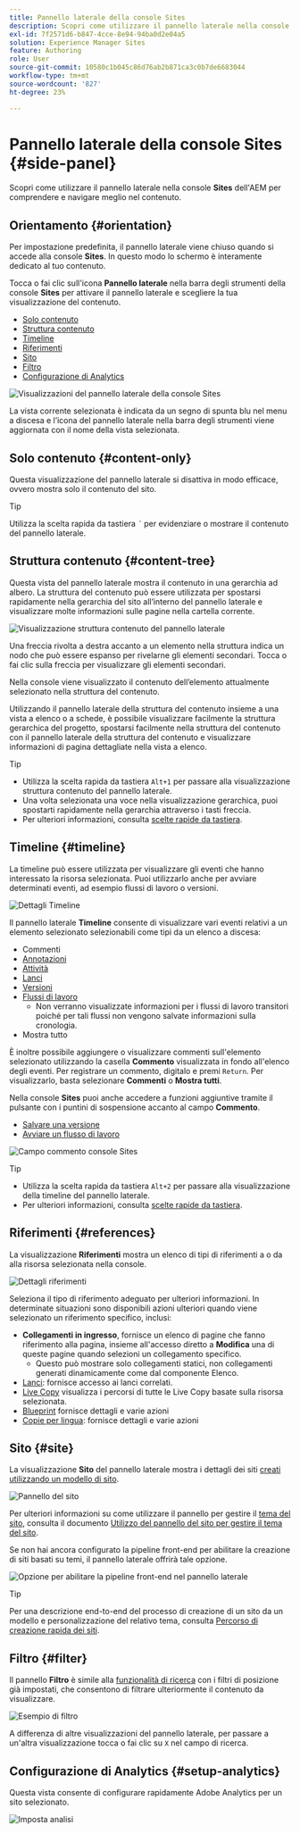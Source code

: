```yaml
---
title: Pannello laterale della console Sites
description: Scopri come utilizzare il pannello laterale nella console dei siti AEM per comprendere e navigare meglio nel contenuto.
exl-id: 7f2571d6-b847-4cce-8e94-94ba0d2e04a5
solution: Experience Manager Sites
feature: Authoring
role: User
source-git-commit: 10580c1b045c86d76ab2b871ca3c0b7de6683044
workflow-type: tm+mt
source-wordcount: '827'
ht-degree: 23%

---
```


# Pannello laterale della console Sites {#side-panel}

Scopri come utilizzare il pannello laterale nella console **Sites** dell&#39;AEM per comprendere e navigare meglio nel contenuto.

## Orientamento {#orientation}

Per impostazione predefinita, il pannello laterale viene chiuso quando si accede alla console **Sites**. In questo modo lo schermo è interamente dedicato al tuo contenuto.

Tocca o fai clic sull&#39;icona **Pannello laterale** nella barra degli strumenti della console **Sites** per attivare il pannello laterale e scegliere la tua visualizzazione del contenuto.

* [Solo contenuto](#content-only)
* [Struttura contenuto](#content-tree)
* [Timeline](#timeline)
* [Riferimenti](#references)
* [Sito](#site)
* [Filtro](#filter)
* [Configurazione di Analytics](#setup-analytics)

![Visualizzazioni del pannello laterale della console Sites](assets/sites-console-side-panel-views.png)

La vista corrente selezionata è indicata da un segno di spunta blu nel menu a discesa e l’icona del pannello laterale nella barra degli strumenti viene aggiornata con il nome della vista selezionata.

## Solo contenuto {#content-only}

Questa visualizzazione del pannello laterale si disattiva in modo efficace, ovvero mostra solo il contenuto del sito.

>[!TIP]
>
>Utilizza la scelta rapida da tastiera `´` per evidenziare o mostrare il contenuto del pannello laterale.

## Struttura contenuto {#content-tree}

Questa vista del pannello laterale mostra il contenuto in una gerarchia ad albero. La struttura del contenuto può essere utilizzata per spostarsi rapidamente nella gerarchia del sito all’interno del pannello laterale e visualizzare molte informazioni sulle pagine nella cartella corrente.

![Visualizzazione struttura contenuto del pannello laterale](assets/console-side-panel-content-tree.png)

Una freccia rivolta a destra accanto a un elemento nella struttura indica un nodo che può essere espanso per rivelarne gli elementi secondari. Tocca o fai clic sulla freccia per visualizzare gli elementi secondari.

Nella console viene visualizzato il contenuto dell’elemento attualmente selezionato nella struttura del contenuto.

Utilizzando il pannello laterale della struttura del contenuto insieme a una vista a elenco o a schede, è possibile visualizzare facilmente la struttura gerarchica del progetto, spostarsi facilmente nella struttura del contenuto con il pannello laterale della struttura del contenuto e visualizzare informazioni di pagina dettagliate nella vista a elenco.

>[!TIP]
>
>* Utilizza la scelta rapida da tastiera `Alt+1` per passare alla visualizzazione struttura contenuto del pannello laterale.
>* Una volta selezionata una voce nella visualizzazione gerarchica, puoi spostarti rapidamente nella gerarchia attraverso i tasti freccia.
>* Per ulteriori informazioni, consulta [scelte rapide da tastiera](/help/sites-cloud/authoring/sites-console/keyboard-shortcuts.md).

## Timeline {#timeline}

La timeline può essere utilizzata per visualizzare gli eventi che hanno interessato la risorsa selezionata. Puoi utilizzarlo anche per avviare determinati eventi, ad esempio flussi di lavoro o versioni.

![Dettagli Timeline](/help/sites-cloud/authoring/assets/timeline-detail.png)

Il pannello laterale **Timeline** consente di visualizzare vari eventi relativi a un elemento selezionato selezionabili come tipi da un elenco a discesa:

* Commenti
* [Annotazioni](/help/sites-cloud/authoring/page-editor/annotations.md)
* [Attività](/help/sites-cloud/authoring/personalization/activities.md)
* [Lanci](/help/sites-cloud/authoring/launches/overview.md)
* [Versioni](/help/sites-cloud/authoring/sites-console/page-versions.md)
* [Flussi di lavoro](/help/sites-cloud/authoring/workflows/overview.md)
   * Non verranno visualizzate informazioni per i flussi di lavoro transitori poiché per tali flussi non vengono salvate informazioni sulla cronologia.<!--With the exception of [transient workflows](/help/sites-developing/workflows.md#transient-workflows) as no history information is saved for these-->
* Mostra tutto

È inoltre possibile aggiungere o visualizzare commenti sull&#39;elemento selezionato utilizzando la casella **Commento** visualizzata in fondo all&#39;elenco degli eventi. Per registrare un commento, digitalo e premi `Return`. Per visualizzarlo, basta selezionare **Commenti** o **Mostra tutti**.

Nella console **Sites** puoi anche accedere a funzioni aggiuntive tramite il pulsante con i puntini di sospensione accanto al campo **Commento**.

* [Salvare una versione](/help/sites-cloud/authoring/sites-console/page-versions.md)
* [Avviare un flusso di lavoro](/help/sites-cloud/authoring/workflows/applying.md)

![Campo commento console Sites](assets/sites-console-comment-ellipsis.png)

>[!TIP]
>
>* Utilizza la scelta rapida da tastiera `Alt+2` per passare alla visualizzazione della timeline del pannello laterale.
>* Per ulteriori informazioni, consulta [scelte rapide da tastiera](/help/sites-cloud/authoring/sites-console/keyboard-shortcuts.md).

## Riferimenti {#references}

La visualizzazione **Riferimenti** mostra un elenco di tipi di riferimenti a o da alla risorsa selezionata nella console.

![Dettagli riferimenti](assets/console-side-panel-references-detail.png)

Seleziona il tipo di riferimento adeguato per ulteriori informazioni. In determinate situazioni sono disponibili azioni ulteriori quando viene selezionato un riferimento specifico, inclusi:

* **Collegamenti in ingresso**, fornisce un elenco di pagine che fanno riferimento alla pagina, insieme all&#39;accesso diretto a **Modifica** una di queste pagine quando selezioni un collegamento specifico.
   * Questo può mostrare solo collegamenti statici, non collegamenti generati dinamicamente come dal componente Elenco.
* [Lanci](/help/sites-cloud/authoring/launches/overview.md): fornisce accesso ai lanci correlati.
* [Live Copy](/help/sites-cloud/administering/msm/overview.md) visualizza i percorsi di tutte le Live Copy basate sulla risorsa selezionata.
* [Blueprint](/help/sites-cloud/administering/msm/best-practices.md) fornisce dettagli e varie azioni
* [Copie per lingua](/help/sites-cloud/administering/translation/managing-projects.md#creating-translation-projects-using-the-references-panel): fornisce dettagli e varie azioni

## Sito {#site}

La visualizzazione **Sito** del pannello laterale mostra i dettagli dei siti [creati utilizzando un modello di sito](/help/sites-cloud/administering/site-creation/create-site.md).

![Pannello del sito](assets/console-side-panel-site-paenl.png)

Per ulteriori informazioni su come utilizzare il pannello per gestire il [tema del sito](/help/sites-cloud/administering/site-creation/site-themes.md), consulta il documento [Utilizzo del pannello del sito per gestire il tema del sito](/help/sites-cloud/administering/site-creation/site-rail.md).

Se non hai ancora configurato la pipeline front-end per abilitare la creazione di siti basati su temi, il pannello laterale offrirà tale opzione.

![Opzione per abilitare la pipeline front-end nel pannello laterale](assets/sites-console-side-panel-site.png)

>[!TIP]
>
>Per una descrizione end-to-end del processo di creazione di un sito da un modello e personalizzazione del relativo tema, consulta [Percorso di creazione rapida dei siti](/help/journey-sites/quick-site/overview.md).

## Filtro {#filter}

Il pannello **Filtro** è simile alla [funzionalità di ricerca](/help/sites-cloud/authoring/search.md) con i filtri di posizione già impostati, che consentono di filtrare ulteriormente il contenuto da visualizzare.

![Esempio di filtro](assets/console-side-panel-filter.png)

A differenza di altre visualizzazioni del pannello laterale, per passare a un&#39;altra visualizzazione tocca o fai clic su `X` nel campo di ricerca.

## Configurazione di Analytics {#setup-analytics}

Questa vista consente di configurare rapidamente Adobe Analytics per un sito selezionato.

![Imposta analisi](assets/sites-console-side-panel-setup-analytics.png)
